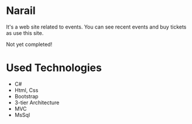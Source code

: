 # Narail
It's a web site related to events. You can see recent events and buy tickets as use this site. 
<p>Not yet completed!</p>

# Used Technologies
- C#
- Html, Css
- Bootstrap
- 3-tier Architecture
- MVC
- MsSql
